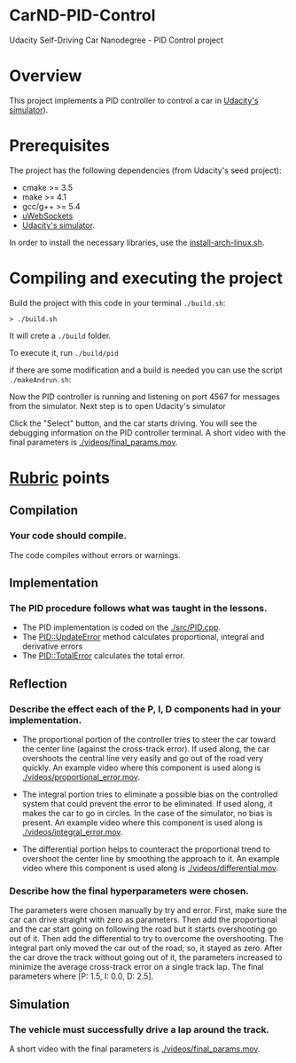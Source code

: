 # CarND-PID-Control
Udacity Self-Driving Car Nanodegree - PID Control project

# Overview

This project implements a PID controller to control a car in [Udacity's simulator](https://github.com/udacity/self-driving-car-sim/releases)).

# Prerequisites

The project has the following dependencies (from Udacity's seed project):

- cmake >= 3.5
- make >= 4.1
- gcc/g++ >= 5.4
- [uWebSockets](https://github.com/uNetworking/uWebSockets)
- [Udacity's simulator](https://github.com/udacity/self-driving-car-sim/releases).

In order to install the necessary libraries, use the [install-arch-linux.sh](./install-arch-linux.sh).

# Compiling and executing the project

Build the project with this code in your terminal `./build.sh`:
```
> ./build.sh
```
It will crete a `./build` folder.

To execute it, run `./build/pid` 

if there are some modification and a build is needed you can use the script `./makeAndrun.sh`:

Now the PID controller is running and listening on port 4567 for messages from the simulator. Next step is to open Udacity's simulator

Click the "Select" button, and the car starts driving. You will see the debugging information on the PID controller terminal. A short video with the final parameters is [./videos/final_params.mov](./videos/final_params.mov).

# [Rubric](https://review.udacity.com/#!/rubrics/824/view) points

## Compilation

### Your code should compile.

The code compiles without errors or warnings.

## Implementation

### The PID procedure follows what was taught in the lessons.

 - The PID implementation is coded on the [./src/PID.cpp](./src/PID.cpp).
 - The [PID::UpdateError](./src/PID.cpp#L29) method calculates proportional, integral and derivative errors
 - The [PID::TotalError](./src/PID.cpp#L47) calculates the total error.

## Reflection

### Describe the effect each of the P, I, D components had in your implementation.

- The proportional portion of the controller tries to steer the car toward the center line (against the cross-track error). If used along, the car overshoots the central line very easily and go out of the road very quickly. An example video where this component is used along is [./videos/proportional_error.mov](./videos/proportional_error.mov).

- The integral portion tries to eliminate a possible bias on the controlled system that could prevent the error to be eliminated. If used along, it makes the car to go in circles. In the case of the simulator, no bias is present. An example video where this component is used along is [./videos/integral_error.mov](./videos/integral_error.mov).

- The differential portion helps to counteract the proportional trend to overshoot the center line by smoothing the approach to it. An example video where this component is used along is [./videos/differential.mov](./videos/differential.mov).

### Describe how the final hyperparameters were chosen.

The parameters were chosen manually by try and error. First, make sure the car can drive straight with zero as parameters. Then add the proportional and the car start going on following the road but it starts overshooting go out of it. Then add the differential to try to overcome the overshooting. The integral part only moved the car out of the road; so, it stayed as zero. After the car drove the track without going out of it, the parameters increased to minimize the average cross-track error on a single track lap. The final parameters where [P: 1.5, I: 0.0, D: 2.5].

## Simulation

### The vehicle must successfully drive a lap around the track.

A short video with the final parameters is [./videos/final_params.mov](./videos/final_params.mov).
